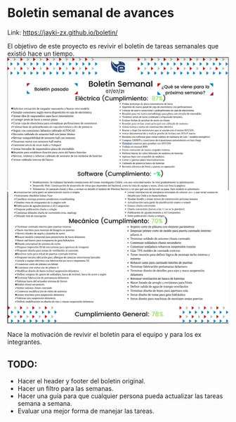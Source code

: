 # Boletin semanal de avances

Link: https://jayki-zx.github.io/boletin/

El objetivo de este proyecto es revivir el boletín de tareas semanales que existió hace un tiempo.
![boletin1](./start_boletin.PNG)
![boletin2](./end_boletin.PNG)

Nace la motivación de revivir el boletín para el equipo y para los ex integrantes.

## TODO:

* Hacer el header y footer del boletin original.
* Hacer un filtro para las semanas.
* Hacer una guía para que cualquier persona pueda actualizar las tareas semana a semana.
* Evaluar una mejor forma de manejar las tareas.
